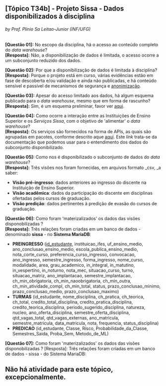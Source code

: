 ## [Tópico T34b] - Projeto Sissa - Dados disponibilizados à disciplina
###### *by Prof. Plinio Sa Leitao-Junior (INF/UFG)*

**[Questão 01]:** No escopo da disciplina, há o acesso ao conteúdo completo do _data warehouse_?<br>
**[Resposta]:** Não, a disponibilização de dados é limitada, o acesso ocorre a um subconjunto reduzido dos dados.

**[Questão 02]:** Por que a disponibilização de dados é limitada à disciplina?<br>
**[Resposta]:** Porque o projeto está em curso, várias evidências estão em fase de descoberta e/ou validação e ainda não publicadas, e há conteúdo sensível e passível de mecanismos de segurança e [anonimização](https://anonimizacao.com.br/).

**[Questão 03]:** Apesar do acesso limitado aos dados, há algum esquema publicado para o _data warehouse_, mesmo que em forma de rascunho?<br>
**[Resposta]:** Sim, é um esquema preliminar, favor ver [aqui](https://static.sissa.ufg.br/up_images/modelo.png).

**[Questão 04]:** Como ocorre a interação entre as Instituições de Ensino Superior e os _Serviços Sissa_, com o objetivo de 'alimentar' o _data warehouse_?<br>
**[Resposta]:** Os serviços são fornecidos na forma de APIs, as quais são agrupadas em pacotes, conforme descrito aque [aqui](https://api.sissa.ufg.br/). Este _link_ trata-se da documentação que podemos usar para o entendimento dos dados do subconjunto disponibilizado.

**[Questão 05]:** Como nos é disponibilizado o subconjunto de dados do _data warehouse_?<br>
**[Resposta]:** Três visões nos foram fornecidas, em arquivos formato _csv, _a saber:
- **Visão pré-ingresso**: dados anteriores ao ingresso do discente na Instituição de Ensino Superior.
- **Visão acadêmica**: dados da participação do discente em disciplinas ofertadas pelos cursos de graduação.
- **Visão predição**: dados pertinentes à predição de evasão do cursos de graduação.

**[Questão 06]:** Como foram 'materizalizados' os dados das visões disponobilizadas ?<br>
**[Resposta]:** Três relações foram criadas em um banco de dados - denominado **sissa** - no **Sistema MariaDB**:
- **PREINGRESSO** (<ins>id_estudante</ins>, instituicao_ifes, uf_ensino_medio, ano_conclusao_ensino_medio, escola_publica_ensino_medio, nota_corte_curso, preferencia_curso_ingresso, convocacao, ano_ingresso, semestre_ingresso, forma_ingresso, nome_curso, modalidade, area, grau_academico, in_integral, in_matutino, in_vespertino, in_noturno, nota_mec, situacao_curso, turno, situacao_matriz, ano_implantacao, semestre_implantacao, ch_min_obrigatoria, ch_min_naoobrigatoria, ch_min_outra, ch_min_atividade_compl, ch_min_total, status, prazo_conclusao_minimo, prazo_conclusao_medio, prazo_conclusao_maximo)
- **TURMAS** (id_estudante, nome_disciplina, ch_pratica, ch_teorica, ch_total, credito_total_disciplina, credito_pratica_disciplina, credito_teorica_disciplina, periodo_sugerido_disciplina, natureza, nucleo, ano_oferta_disciplina, semestre_oferta_disciplina, qtd_vagas_total, qtd_vagas_externas, ano_matricula, semestre_matricula, data_matricula, nota, frequencia, status_disciplina)
- **PREDICAO** (id_estudante, Classe, Risco, Probabilidade_da_Classe, Semestres_Saida, Proba_Sem, Metodo_de_ML)

**[Questão 07]:** Como foram 'materizalizados' os dados das visões disponobilizadas ?
[Resposta]: Três relações foram criadas em um banco de dados - sissa - do Sistema MariaDB:

## Não há atividade para este tópico, excepcionalmente.
